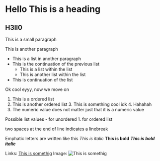 # Hello This is a heading

## H3ll0 #

This is a small paragraph

This is another paragraph

- This is a list in another paragraph
- This is the continuation of the previous list
    - This is a list within the list
    - This is another list within the list
- This is continuation of the list

Ok cool eyyy, now we move on

1. This is a ordered list
2. This is another ordered list
    3. This is something cool idk
    4. Hahahah
6. The numeric value does not matter just that it is a numeric value


Possible list values  - for unordered 1. for ordered list

two spaces at the end of line indicates a linebreak  

Emphatic letters are written like this
*This is italic* **This is bold** ***This is bold italic***

Links: [This is somethig](asldkfjasdlfkj)
Image: ![This is somethig](asldkfjasdlfkj)
